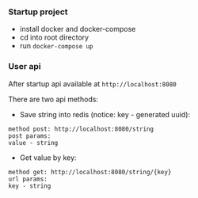 ### Startup project

- install docker and docker-compose
- cd into root directory
- run ``docker-compose up``

### User api
After startup api available at ```http://localhost:8080```

There are two api methods:

- Save string into redis (notice: key - generated uuid):

```
method post: http://localhost:8080/string
post params:
value - string

```

- Get value by key:

```
method get: http://localhost:8080/string/{key}
url params:
key - string

```
  